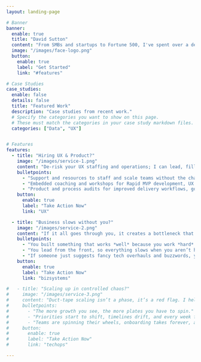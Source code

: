 ```yaml
---
layout: landing-page

# Banner
banner:
  enable: true
  title: "David Sutton"
  content: "From SMBs and startups to Fortune 500, I've spent over a decade improving operations so you can focus on what you do best. Tired of putting out fires? Let’s write your next chapter together."
  image: "/images/face-logo.png"
  button:
    enable: true
    label: "Get Started"
    link: "#features"

# Case Studies
case_studies:
  enable: false
  details: false
  title: "Featured Work"
  description: "Case studies from recent work."
  # Specify the categories you want to show on this page.
  # These must match the categories in your case study markdown files.
  categories: ["Data", "UX"]


# Features
features:
  - title: "Hiring UX & Product?"
    image: "/images/service-1.png"
    content: "De-risk your UX staffing and operations; I can lead, fill gaps, or coach you to the next level."
    bulletpoints:
      - "Support and resources to staff and scale teams without the chaos or tech jargon."
      - "Embedded coaching and workshops for Rapid MVP development, UX Capacity and Design Ops."
      - "Product and process audits for improved delivery workflows, governance, AI-enhanced tooling and automation."
    button:
      enable: true
      label: "Take Action Now"
      link: "UX"

  - title: "Business slows without you?"
    image: "/images/service-2.png"
    content: "If it all goes through you, it creates a bottleneck that you can't fix on your own. I create background improvements so you can stop playing babysitter."
    bulletpoints:
      - "You built something that works *well* because you work *hard*."
      - "You lead from the front, so everything slows when you aren’t hands-on."
      - "If someone just suggests fancy tech overhauls and buzzwords, you're already tuning them out."
    button:
      enable: true
      label: "Take Action Now"
      link: "bizsystems"

#   - title: "Scaling up in controlled chaos?"
#     image: "/images/service-3.png"
#     content: "Duct-tape scaling isn’t a phase, it’s a red flag. I help get you out of the weeds fast. Want to see life after survival-mode?"
#     bulletpoints:
#       - "The more growth you see, the more plates you have to spin."
#       - "Priorities start to shift, timelines drift, and every week feels more reactive than the last."
#       - "Teams are spinning their wheels, onboarding takes forever, and the tooling is all over the place."
#     button:
#       enable: true
#       label: "Take Action Now"
#       link: "techops"

---
```

